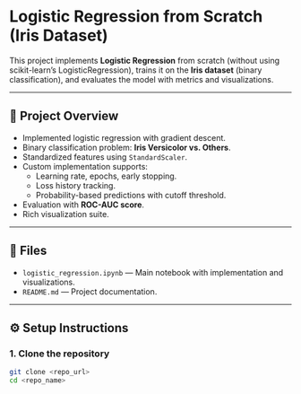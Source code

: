 # Logistic Regression from Scratch (Iris Dataset)

This project implements **Logistic Regression** from scratch (without using scikit-learn’s LogisticRegression), trains it on the **Iris dataset** (binary classification), and evaluates the model with metrics and visualizations.

---

## 📌 Project Overview
- Implemented logistic regression with gradient descent.
- Binary classification problem: **Iris Versicolor vs. Others**.
- Standardized features using `StandardScaler`.
- Custom implementation supports:
  - Learning rate, epochs, early stopping.
  - Loss history tracking.
  - Probability-based predictions with cutoff threshold.
- Evaluation with **ROC-AUC score**.
- Rich visualization suite.

---

## 📂 Files
- `logistic_regression.ipynb` — Main notebook with implementation and visualizations.
- `README.md` — Project documentation.

---

## ⚙️ Setup Instructions
### 1. Clone the repository
```bash
git clone <repo_url>
cd <repo_name>
